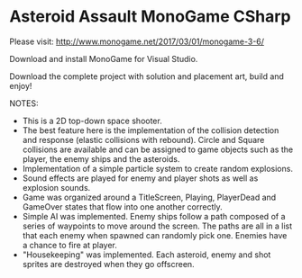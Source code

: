 # Asteroid Assault MonoGame CSharp

Please visit: http://www.monogame.net/2017/03/01/monogame-3-6/

Download and install MonoGame for Visual Studio.

Download the complete project with solution and placement art, build and enjoy!

NOTES:
- This is a 2D top-down space shooter.
- The best feature here is the implementation of the collision detection and response (elastic collisions with rebound).
Circle and Square collisions are available and can be assigned to game objects such as the player, the enemy ships and the asteroids.
- Implementation of a simple particle system to create random explosions.
- Sound effects are played for enemy and player shots as well as explosion sounds.
- Game was organized around a TitleScreen, Playing, PlayerDead and GameOver states that flow into one another correctly.
- Simple AI was implemented. Enemy ships follow a path composed of a series of waypoints to move around the screen.
The paths are all in a list that each enemy when spawned can randomly pick one. Enemies have a chance to fire at player.
- "Housekeeping" was implemented. Each asteroid, enemy and shot sprites are destroyed when they go offscreen.
